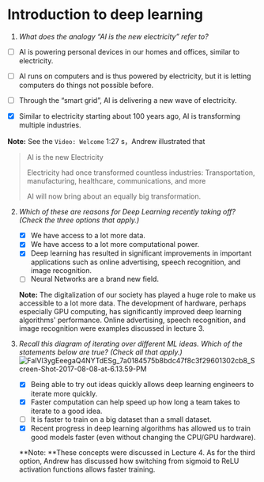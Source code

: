 # Introduction to deep learning

1. *What does the analogy “AI is the new electricity” refer to?*

  - [ ] AI is powering personal devices in our homes and offices, similar to electricity.

  - [ ] AI runs on computers and is thus powered by electricity, but it is letting computers do things not possible before.

  - [ ] Through the “smart grid”, AI is delivering a new wave of electricity.

  - [x] Similar to electricity starting about 100 years ago, AI is transforming multiple industries.

  **Note:** See the `Video: Welcome` 1:27 s，Andrew illustrated that

  > AI is the new Electricity
  >
  > Electricity had once transformed countless industries: Transportation, manufacturing, healthcare, communications, and more
  >
  > AI will now bring about an equally big transformation.

2. *Which of these are reasons for Deep Learning recently taking off? (Check the three options that apply.)*

   - [x] We have access to a lot more data.
   - [x] We have access to a lot more computational power.
   - [x] Deep learning has resulted in significant improvements in important applications such as online advertising, speech recognition, and image recognition.
   - [ ] Neural Networks are a brand new field.

   **Note:** The digitalization of our society has played a huge role to make us accessible to a lot more data. The development of hardware, perhaps especially GPU computing, has significantly improved deep learning algorithms' performance. Online advertising, speech recognition, and image recognition were examples discussed in lecture 3.

3. *Recall this diagram of iterating over different ML ideas. Which of the statements below are true? (Check all that apply.)*
![FalVl3ygEeegaQ4NYTdESg_7a0184575b8bdc47f8c3f29601302cb8_Screen-Shot-2017-08-08-at-6.13.59-PM](img/FalVl3ygEeegaQ4NYTdESg_7a0184575b8bdc47f8c3f29601302cb8_Screen-Shot-2017-08-08-at-6.13.59-PM.png)

   - [x] Being able to try out ideas quickly allows deep learning engineers to iterate more quickly.
   - [x] Faster computation can help speed up how long a team takes to iterate to a good idea.
   - [ ] It is faster to train on a big dataset than a small dataset.
   - [x] Recent progress in deep learning algorithms has allowed us to train good models faster (even without changing the CPU/GPU hardware).

   **Note: **These concepts were discussed in Lecture 4. As for the third option, Andrew has discussed how switching from sigmoid to ReLU activation functions allows faster training.

